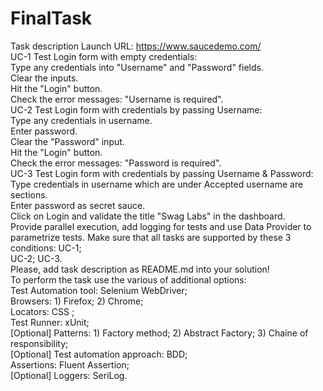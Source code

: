 # FinalTask

Task description
Launch URL: https://www.saucedemo.com/  
UC-1 Test Login form with empty credentials:  
Type any credentials into "Username" and "Password" fields.  
Clear the inputs.  
Hit the "Login" button.  
Check the error messages: "Username is required".  
UC-2 Test Login form with credentials by passing Username:  
Type any credentials in username.  
Enter password.  
Clear the "Password" input.  
Hit the "Login" button.  
Check the error messages: "Password is required".  
UC-3 Test Login form with credentials by passing Username & Password:  
Type credentials in username which are under Accepted username are sections.  
Enter password as secret sauce.  
Click on Login and validate the title "Swag Labs" in the dashboard.  
Provide parallel execution, add logging for tests and use Data Provider to  
parametrize tests. Make sure that all tasks are supported by these 3 conditions: UC-1;  
UC-2; UC-3.  
Please, add task description as README.md into your solution!  
To perform the task use the various of additional options:  
Test Automation tool: Selenium WebDriver;  
Browsers: 1) Firefox; 2) Chrome;  
Locators: CSS ;  
Test Runner: xUnit;  
[Optional] Patterns: 1) Factory method; 2) Abstract Factory; 3) Chaine of responsibility;  
[Optional] Test automation approach: BDD;  
Assertions: Fluent Assertion;  
[Optional] Loggers: SeriLog.  